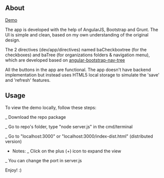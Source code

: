 ## About
[Demo](http://www.codingisloving.com/WEBAPPS/datafarmer/index.html)

The app is developed with the help of AngularJS, Bootstrap and Grunt. The UI is simple and clean, based on my own understanding of the original design. 

The 2 directives (dev/app/directives) named baCheckboxtree (for the checkboxes) and baTree (for organizations folders & navigation menu), which are developed based on [angular-bootstrap-nav-tree](https://github.com/nickperkinslondon/angular-bootstrap-nav-tree)

All the buttons in the app are functional. The app doesn't have backend implementation but instead uses HTML5 local storage to simulate the 'save' and 'refresh' features. 

## Usage
To view the demo locally, follow these steps:

_ Download the repo package

_ Go to repo's folder, type "node server.js" in the cmd/terminal

_ Go to "localhost:3000" or "localhost:3000/index-dist.html" (distributed version)

* Notes: 
_ Click on the plus (+) icon to expand the view

_ You can change the port in server.js

Enjoy! :)


